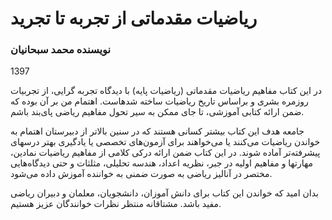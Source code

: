 <h1>ریاضیات مقدماتی از تجربه تا تجرید</h1>
<h3>نویسنده محمد سبحانیان</h3>
<p> 1397 </p
<div style='direction="rtl"'>
در این کتاب مفاهیم ریاضیات مقدماتی (ریاضیات پایه) با دیدگاه تجربه گرایی، از تجربیات روزمره بشری و براساس تاریخ ریاضیات ساخته شدهاست.
اهتمام من بر آن بوده که ضمن ارائه کتابی آموزشی، تا جای ممکن به سیر تحول مفاهیم ریاضی پای‌بند باشم.

جامعه هدف این کتاب بیشتر کسانی هستند که در سنین بالاتر از دبیرستان اهتمام به خواندن ریاضیات می‌کنند یا می‌خواهند برای آزمون‌های تخصصی یا یادگیری بهتر درسهای پیشرفته‌تر آماده شوند.
در این کتاب ضمن ارائه درکی کلامی از مفاهیم ریاضیات نمادین، مهارتها و مفاهیم اولیه در جبر، نظریه اعداد، هندسه تحلیلی، مثلثات و حتی دیدگاه‌هایی مختصر در آنالیز ریاضی به صورت  ضمنی به خواننده آموزش داده می‌شود.

بدان امید که خواندن این کتاب برای دانش آموزان، دانشجویان، معلمان و دبیران ریاضی مفید باشد. 
مشتاقانه منتظر نظرات خوانندگان عزیز هستیم.
</div>
